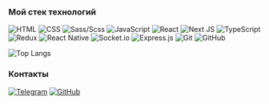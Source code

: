 ### Мой стек технологий
![HTML](https://img.shields.io/badge/-HTML-333?style=for-the-badge&logo=html5)
![CSS](https://img.shields.io/badge/-CSS-333?style=for-the-badge&logo=css3&logoColor=blue)
![Sass/Scss](https://img.shields.io/badge/-Sass/Scss-333?style=for-the-badge&logo=Sass&logoColor=violet)
![JavaScript](https://img.shields.io/badge/-JavaScript-333?style=for-the-badge&logo=javascript)
![React](https://img.shields.io/badge/react-%2320232a.svg?style=for-the-badge&logo=react&logoColor=%2361DAFB)
![Next JS](https://img.shields.io/badge/Next-black?style=for-the-badge&logo=next.js&logoColor=white)
![TypeScript](https://img.shields.io/badge/-TypeScript-333?style=for-the-badge&logo=TypeScript&logoColor=blue)
![Redux](https://img.shields.io/badge/-Redux-333?style=for-the-badge&logo=Redux&logoColor=violet)
![React Native](https://img.shields.io/badge/react_native-%2320232a.svg?style=for-the-badge&logo=react&logoColor=%2361DAFB)
![Socket.io](https://img.shields.io/badge/Socket.io-black?style=for-the-badge&logo=socket.io&badgeColor=010101)
![Express.js](https://img.shields.io/badge/express.js-%23404d59.svg?style=for-the-badge&logo=express&logoColor=%2361DAFB)
![Git](https://img.shields.io/badge/-Git-333?style=for-the-badge&logo=Git)
![GitHub](https://img.shields.io/badge/-GitHub-333?style=for-the-badge&logo=GitHub)

![Top Langs](https://github-readme-stats.vercel.app/api/top-langs/?username=morphIsmail&layout=compact&theme=dark)

### Контакты
[![Telegram](https://img.shields.io/badge/-Telegram-333?style=for-the-badge&logo=telegram&logoColor=27A0D9)](https://t.me/jamal_israpilov)
[![GitHub](https://img.shields.io/badge/-GitHub-333?style=for-the-badge&logo=GitHub&logoColor=fff)](https://github.com/Israpilow)
